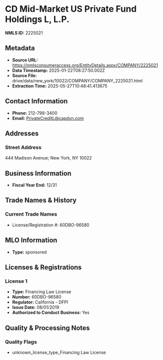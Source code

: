 # CD Mid-Market US Private Fund Holdings L, L.P.

**NMLS ID:** 2225021

## Metadata
- **Source URL:** https://nmlsconsumeraccess.org/EntityDetails.aspx/COMPANY/2225021
- **Data Timestamp:** 2025-01-22T08:27:50.002Z
- **Source File:** drive/data/new_york/10022/COMPANY/COMPANY_2225021.html
- **Extraction Time:** 2025-05-27T10:48:41.413675

## Contact Information
- **Phone:** 212-798-3400
- **Email:** PrivateCreditL@capdyn.com

## Addresses
### Street Address
444 Madison Avenue; New York, NY 10022

## Business Information
- **Fiscal Year End:** 12/31

## Trade Names & History
### Current Trade Names
- License/Registration #: 60DBO-96580

## MLO Information
- **Type:** sponsored

## Licenses & Registrations

### License 1
- **Type:** Financing Law License
- **Number:** 60DBO-96580
- **Regulator:** California - DFPI
- **Issue Date:** 08/01/2019
- **Authorized to Conduct Business:** Yes

## Quality & Processing Notes
### Quality Flags
- unknown_license_type_Financing Law License
